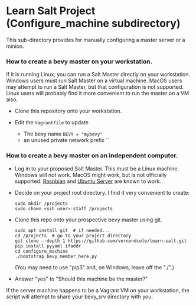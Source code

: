 # Learn Salt Project (Configure_machine subdirectory)

This sub-directory provides for manually configuring a master server or a minion.

### How to create a bevy master on your workstation.

If it is running Linux, you can run a Salt Master directly on your workstation.
Windows users must run Salt Master on a virtual machine.
MacOS users may attempt to run a Salt Master, but that configuration is not supported.
Linux users will probably find it more convenient to run the master on a VM also.


- Clone this repository onto your workstation.

- Edit the `Vagrantfile` to update
  - The bevy name `BEVY = "mybevy"`
  - an unused private network prefix ``

### How to create a bevy master on an independent computer.

- Log in to your proposed Salt Master.
This must be a Linux machine. Windows will not work. MacOS might work,
but is not officially supported. [Raspbian](https://www.raspberrypi.org/downloads/raspbian/)
and [Ubuntu Server](https://www.ubuntu.com/server) are known to work.

- Decide on your project root directory.  I find it very convenient to create:

    ```(bash)
    sudo mkdir /projects
    sudo chown <ssh user>:staff /projects
    ```

- Clone this repo onto your prospective bevy master using git.

    ```(bash)
    sudo apt install git  # if needed...
    cd /projects  # go to your project directory
    git clone --depth 1 https://github.com/vernondcole/learn-salt.git
    pip install pyyaml ifaddr
    cd configure_machine
    ./bootstrap_bevy_member_here.py
    ```
    (You may need to use "pip3" and, on Windows, leave off the "./".)

- Answer "yes" to "Should this machine be the master?"

If the server machine happens to be a Vagrant VM on your workstation,
the script will attempt to share your bevy_srv directory with you.
